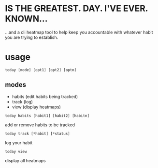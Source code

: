 # IS THE GREATEST. DAY. I'VE EVER. KNOWN...
...and a cli heatmap tool to help keep you accountable with whatever habit you are trying to establish.

# usage
`today [mode] [opt1] [opt2] [optn]`
## modes
- habits (edit habits being tracked)
- track (log)
- view (display heatmaps)

`today habits [habit1] [habit2] [habitn]`

add or remove habits to be tracked

`today track [*habit] [*status]`

log your habit

`today view`

display all heatmaps


